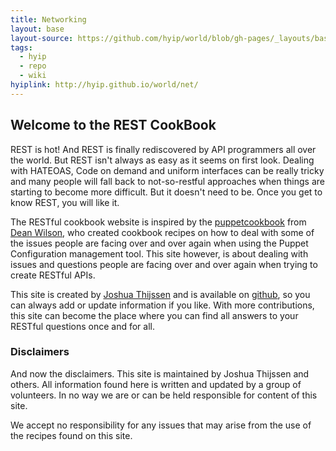 ```yaml
---
title: Networking
layout: base
layout-source: https://github.com/hyip/world/blob/gh-pages/_layouts/base.html
tags:
  - hyip
  - repo
  - wiki
hyiplink: http://hyip.github.io/world/net/
---
```

<h2 id='welcome_to_the_rest_cookbook'>Welcome to the REST CookBook</h2>

<p>REST is hot! And REST is finally rediscovered by API programmers all over the world. But REST isn't always as easy
    as it seems on first look. Dealing with HATEOAS, Code on demand and uniform interfaces can be really tricky and many
    people will fall back to not-so-restful approaches when things are starting to become more difficult. But it doesn't
    need to be. Once you get to know REST, you will like it.</p>

<p>The RESTful cookbook website is inspired by the <a href="http://www.puppetcookbook.com">puppetcookbook</a> from
    <a href="http://unixdaemon.net">Dean Wilson</a>, who created cookbook recipes on how to deal with some of the
    issues people are facing over and over again when using the Puppet Configuration management tool. This site however,
    is about dealing with issues and questions people are facing over and over again when trying to create RESTful APIs.</p>

<p>This site is created by <a href="https://adayinthelifeof.nl">Joshua Thijssen</a> and is available on
    <a href="http://github.com/restcookbook/restcookbook">github</a>, so you can always add or update information if you
    like. With more contributions, this site can become the place where you can find all answers to your RESTful questions
    once and for all.</p>

<h3 id='disclaimers'>Disclaimers</h3>

<p>And now the disclaimers. This site is maintained by Joshua Thijssen and others. All information found here is
    written and updated by a group of volunteers. In no way we are or can be held responsible for content of this
    site.</p>

<p>We accept no responsibility for any issues that may arise from the use of the recipes found on this site.</p>
